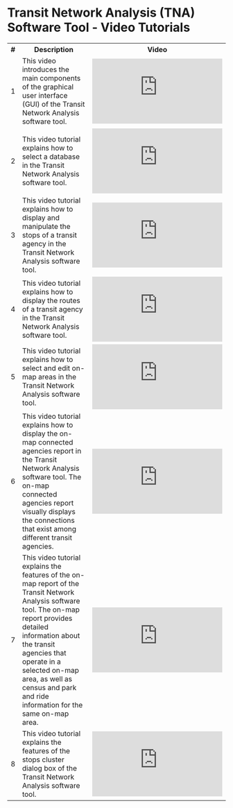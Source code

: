 Transit Network Analysis (TNA) Software Tool - Video Tutorials
=========
<table id='videoTable'>
	<tr><th>#
		<th>Description
		<th>Video
	<tr><td>1
		<td>This video introduces the main components of the graphical user interface (GUI) of the Transit Network Analysis software tool.
		<td><iframe src="https://www.youtube.com/embed/473505ox4pQ" frameborder="0" allowfullscreen></iframe>	
	<tr><td>2
		<td>This video tutorial explains how to select a database in the Transit Network Analysis software tool.
		<td><iframe src="https://www.youtube.com/embed/aXGc5FGrm1A" frameborder="0" allowfullscreen></iframe>
	<tr><td>3
		<td>This video tutorial explains how to display and manipulate the stops of a transit agency in the Transit Network Analysis software tool.
		<td><iframe src="https://www.youtube.com/embed/E51xZo0BU2Q" frameborder="0" allowfullscreen></iframe>
	<tr><td>4
		<td>This video tutorial explains how to display the routes of a transit agency in the Transit Network Analysis software tool.
		<td><iframe src="https://www.youtube.com/embed/tcfqWQGpYXw" frameborder="0" allowfullscreen></iframe>
	<tr><td>5
		<td>This video tutorial explains how to select and edit on-map areas in the Transit Network Analysis software tool.
		<td><iframe src="https://www.youtube.com/embed/gCC1jzwd0vc" frameborder="0" allowfullscreen></iframe>
	<tr><td>6
		<td>This video tutorial explains how to display the on-map connected agencies report in the Transit Network Analysis software tool. The on-map connected agencies report visually displays the connections that exist among different transit agencies.
		<td><iframe src="https://www.youtube.com/embed/vYq299RQpg0" frameborder="0" allowfullscreen></iframe>
	<tr><td>7
		<td>This video tutorial explains the features of the on-map report of the Transit Network Analysis software tool. The on-map report provides detailed information about the transit agencies that operate in a selected on-map area, as well as census and park and ride information for the same on-map area.
		<td><iframe src="https://www.youtube.com/embed/ugQA_8p7tmw" frameborder="0" allowfullscreen></iframe>
	<tr><td>8
		<td>This video tutorial explains the features of the stops cluster dialog box of the Transit Network Analysis software tool.
		<td><iframe src="https://www.youtube.com/embed/1VfrdVrib-U" frameborder="0" allowfullscreen></iframe>
</table>

